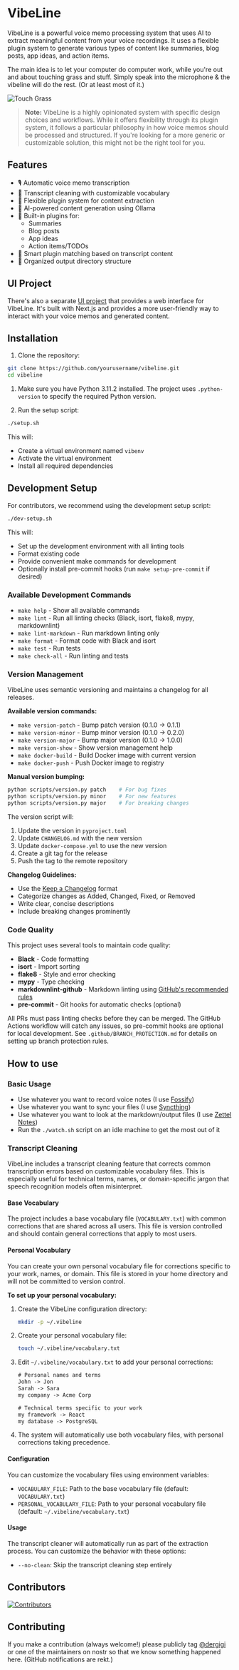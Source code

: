 # VibeLine

VibeLine is a powerful voice memo processing system that uses AI to extract meaningful content from your voice recordings. It uses a flexible plugin system to generate various types of content like summaries, blog posts, app ideas, and action items.

The main idea is to let your computer do computer work, while you're out and about touching grass and stuff. Simply speak into the microphone & the vibeline will do the rest. (Or at least most of it.)

![Touch Grass](touch-grass.png)

> **Note:** VibeLine is a highly opinionated system with specific design choices and workflows. While it offers flexibility through its plugin system, it follows a particular philosophy in how voice memos should be processed and structured. If you're looking for a more generic or customizable solution, this might not be the right tool for you.

## Features

- 🎙️ Automatic voice memo transcription
- 🧹 Transcript cleaning with customizable vocabulary
- 🔌 Flexible plugin system for content extraction
- 🤖 AI-powered content generation using Ollama
- 📝 Built-in plugins for:
  - Summaries
  - Blog posts
  - App ideas
  - Action items/TODOs
- 🎯 Smart plugin matching based on transcript content
- 📁 Organized output directory structure

## UI Project

There's also a separate [UI project](https://github.com/dergigi/vibeline-ui) that provides a web interface for VibeLine. It's built with Next.js and provides a more user-friendly way to interact with your voice memos and generated content.

## Installation

1. Clone the repository:

```bash
git clone https://github.com/yourusername/vibeline.git
cd vibeline
```

1. Make sure you have Python 3.11.2 installed. The project uses `.python-version` to specify the required Python version.

2. Run the setup script:

```bash
./setup.sh
```

This will:

- Create a virtual environment named `vibenv`
- Activate the virtual environment
- Install all required dependencies

## Development Setup

For contributors, we recommend using the development setup script:

```bash
./dev-setup.sh
```

This will:

- Set up the development environment with all linting tools
- Format existing code
- Provide convenient make commands for development
- Optionally install pre-commit hooks (run `make setup-pre-commit` if desired)

### Available Development Commands

- `make help` - Show all available commands
- `make lint` - Run all linting checks (Black, isort, flake8, mypy, markdownlint)
- `make lint-markdown` - Run markdown linting only
- `make format` - Format code with Black and isort
- `make test` - Run tests
- `make check-all` - Run linting and tests

### Version Management

VibeLine uses semantic versioning and maintains a changelog for all releases.

**Available version commands:**

- `make version-patch` - Bump patch version (0.1.0 → 0.1.1)
- `make version-minor` - Bump minor version (0.1.0 → 0.2.0)
- `make version-major` - Bump major version (0.1.0 → 1.0.0)
- `make version-show` - Show version management help
- `make docker-build` - Build Docker image with current version
- `make docker-push` - Push Docker image to registry

**Manual version bumping:**

```bash
python scripts/version.py patch    # For bug fixes
python scripts/version.py minor    # For new features
python scripts/version.py major    # For breaking changes
```

The version script will:

1. Update the version in `pyproject.toml`
2. Update `CHANGELOG.md` with the new version
3. Update `docker-compose.yml` to use the new version
4. Create a git tag for the release
5. Push the tag to the remote repository

**Changelog Guidelines:**

- Use the [Keep a Changelog](https://keepachangelog.com/) format
- Categorize changes as Added, Changed, Fixed, or Removed
- Write clear, concise descriptions
- Include breaking changes prominently

### Code Quality

This project uses several tools to maintain code quality:

- **Black** - Code formatting
- **isort** - Import sorting
- **flake8** - Style and error checking
- **mypy** - Type checking
- **markdownlint-github** - Markdown linting using [GitHub's recommended rules](https://github.com/github/markdownlint-github)
- **pre-commit** - Git hooks for automatic checks (optional)

All PRs must pass linting checks before they can be merged. The GitHub Actions workflow will catch any issues, so pre-commit hooks are optional for local development. See `.github/BRANCH_PROTECTION.md` for details on setting up branch protection rules.

## How to use

### Basic Usage

- Use whatever you want to record voice notes (I use [Fossify](https://github.com/FossifyOrg/Voice-Recorder))
- Use whatever you want to sync your files (I use [Syncthing](https://syncthing.net/))
- Use whatever you want to look at the markdown/output files (I use [Zettel Notes](https://www.zettelnotes.com/))
- Run the `./watch.sh` script on an idle machine to get the most out of it

### Transcript Cleaning

VibeLine includes a transcript cleaning feature that corrects common transcription errors based on customizable vocabulary files. This is especially useful for technical terms, names, or domain-specific jargon that speech recognition models often misinterpret.

#### Base Vocabulary

The project includes a base vocabulary file (`VOCABULARY.txt`) with common corrections that are shared across all users. This file is version controlled and should contain general corrections that apply to most users.

#### Personal Vocabulary

You can create your own personal vocabulary file for corrections specific to your work, names, or domain. This file is stored in your home directory and will not be committed to version control.

**To set up your personal vocabulary:**

1. Create the VibeLine configuration directory:
   ```bash
   mkdir -p ~/.vibeline
   ```

2. Create your personal vocabulary file:
   ```bash
   touch ~/.vibeline/vocabulary.txt
   ```

3. Edit `~/.vibeline/vocabulary.txt` to add your personal corrections:
   ```txt
   # Personal names and terms
   John -> Jon
   Sarah -> Sara
   my company -> Acme Corp
   
   # Technical terms specific to your work
   my framework -> React
   my database -> PostgreSQL
   ```

4. The system will automatically use both vocabulary files, with personal corrections taking precedence.

#### Configuration

You can customize the vocabulary files using environment variables:

- `VOCABULARY_FILE`: Path to the base vocabulary file (default: `VOCABULARY.txt`)
- `PERSONAL_VOCABULARY_FILE`: Path to your personal vocabulary file (default: `~/.vibeline/vocabulary.txt`)

#### Usage

The transcript cleaner will automatically run as part of the extraction process. You can customize the behavior with these options:

- `--no-clean`: Skip the transcript cleaning step entirely

## Contributors

[![Contributors](https://contrib.rocks/image?repo=dergigi/vibeline)](https://github.com/dergigi/vibeline/graphs/contributors)

## Contributing

If you make a contribution (always welcome!) please publicly tag [@dergigi](https://njump.me/_@dergigi.com) or one of the maintainers on nostr so that we know something happened here. (GitHub notifications are rekt.)

